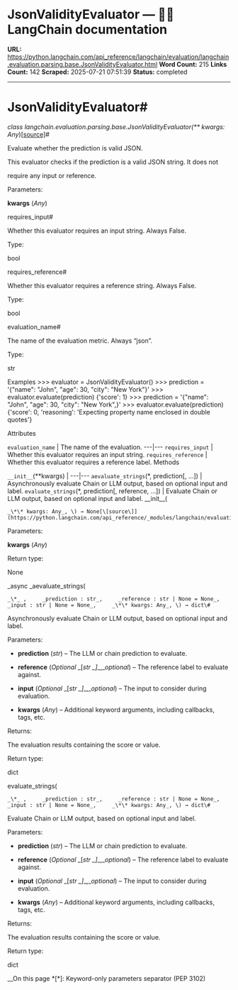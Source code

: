 # JsonValidityEvaluator — 🦜🔗 LangChain  documentation

**URL:** https://python.langchain.com/api_reference/langchain/evaluation/langchain.evaluation.parsing.base.JsonValidityEvaluator.html
**Word Count:** 215
**Links Count:** 142
**Scraped:** 2025-07-21 07:51:39
**Status:** completed

---

# JsonValidityEvaluator\#

_class _langchain.evaluation.parsing.base.JsonValidityEvaluator\(_\*\* kwargs: Any_\)[\[source\]](https://python.langchain.com/api_reference/_modules/langchain/evaluation/parsing/base.html#JsonValidityEvaluator)\#     

Evaluate whether the prediction is valid JSON.

This evaluator checks if the prediction is a valid JSON string. It does not     

require any input or reference.

Parameters:     

**kwargs** \(_Any_\)

requires\_input\#     

Whether this evaluator requires an input string. Always False.

Type:     

bool

requires\_reference\#     

Whether this evaluator requires a reference string. Always False.

Type:     

bool

evaluation\_name\#     

The name of the evaluation metric. Always “json”.

Type:     

str

Examples               >>> evaluator = JsonValidityEvaluator()     >>> prediction = '{"name": "John", "age": 30, "city": "New York"}'     >>> evaluator.evaluate(prediction)     {'score': 1}                    >>> prediction = '{"name": "John", "age": 30, "city": "New York",}'     >>> evaluator.evaluate(prediction)     {'score': 0, 'reasoning': 'Expecting property name enclosed in double quotes'}     

Attributes

`evaluation_name` | The name of the evaluation.   ---|---   `requires_input` | Whether this evaluator requires an input string.   `requires_reference` | Whether this evaluator requires a reference label.      Methods

`__init__`\(\*\*kwargs\) |    ---|---   `aevaluate_strings`\(\*, prediction\[, ...\]\) | Asynchronously evaluate Chain or LLM output, based on optional input and label.   `evaluate_strings`\(\*, prediction\[, reference, ...\]\) | Evaluate Chain or LLM output, based on optional input and label.      \_\_init\_\_\(

    _\*\* kwargs: Any_, \) → None[\[source\]](https://python.langchain.com/api_reference/_modules/langchain/evaluation/parsing/base.html#JsonValidityEvaluator.__init__)\#     

Parameters:     

**kwargs** \(_Any_\)

Return type:     

None

_async _aevaluate\_strings\(

    _\*_ ,     _prediction : str_,     _reference : str | None = None_,     _input : str | None = None_,     _\*\* kwargs: Any_, \) → dict\#     

Asynchronously evaluate Chain or LLM output, based on optional input and label.

Parameters:     

  * **prediction** \(_str_\) – The LLM or chain prediction to evaluate.

  * **reference** \(_Optional_ _\[__str_ _\]__,__optional_\) – The reference label to evaluate against.

  * **input** \(_Optional_ _\[__str_ _\]__,__optional_\) – The input to consider during evaluation.

  * **kwargs** \(_Any_\) – Additional keyword arguments, including callbacks, tags, etc.

Returns:     

The evaluation results containing the score or value.

Return type:     

dict

evaluate\_strings\(

    _\*_ ,     _prediction : str_,     _reference : str | None = None_,     _input : str | None = None_,     _\*\* kwargs: Any_, \) → dict\#     

Evaluate Chain or LLM output, based on optional input and label.

Parameters:     

  * **prediction** \(_str_\) – The LLM or chain prediction to evaluate.

  * **reference** \(_Optional_ _\[__str_ _\]__,__optional_\) – The reference label to evaluate against.

  * **input** \(_Optional_ _\[__str_ _\]__,__optional_\) – The input to consider during evaluation.

  * **kwargs** \(_Any_\) – Additional keyword arguments, including callbacks, tags, etc.

Returns:     

The evaluation results containing the score or value.

Return type:     

dict

__On this page   *[\*]: Keyword-only parameters separator (PEP 3102)